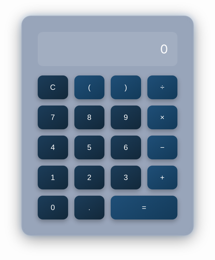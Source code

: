 <!DOCTYPE html>
<html lang="en">
<head>
  <meta charset="UTF-8" />
  <meta name="viewport" content="width=device-width, initial-scale=1.0" />
  <title>Modern Calculator</title>
  <link href="https://fonts.googleapis.com/css2?family=Inter:wght@400;600&display=swap" rel="stylesheet">
  <style>
    * {
      box-sizing: border-box;
    }

    body {
      margin: 0;
      padding: 0;
      font-family: 'Inter', sans-serif;
      background: linear-gradient(135deg, #0f2027, #203a43, #2c5364);
      display: flex;
      justify-content: center;
      align-items: center;
      height: 100vh;
      color: white;
      overflow: hidden;
    }

    .calculator {
      background: rgba(0, 34, 85, 0.4);
      backdrop-filter: blur(20px);
      border: 2px solid rgba(255, 255, 255, 0.1);
      border-radius: 30px;
      box-shadow: 0 10px 50px rgba(0,0,0,0.4), 0 0 20px rgba(0,123,255,0.2);
      padding: 50px;
      width: 550px;
      max-width: 95vw;
      transition: all 0.3s ease-in-out;
    }

    .display {
      background-color: rgba(255, 255, 255, 0.1);
      border-radius: 16px;
      padding: 30px;
      font-size: 2.5rem;
      color: #ffffff;
      text-align: right;
      margin-bottom: 30px;
      word-wrap: break-word;
      min-height: 70px;
    }

    .buttons {
      display: grid;
      grid-template-columns: repeat(4, 1fr);
      gap: 20px;
    }

    button {
      background: linear-gradient(145deg, #1c3d5a, #12283a);
      border: none;
      border-radius: 16px;
      padding: 24px;
      font-size: 1.5rem;
      color: #ffffff;
      cursor: pointer;
      transition: all 0.3s ease-in-out;
      box-shadow: 0 6px 16px rgba(0, 0, 0, 0.3);
    }

    button:hover {
      background: linear-gradient(145deg, #255980, #0e2a3c);
      transform: translateY(-4px);
      box-shadow: 0 0 12px #00aaff, 0 0 24px #007BFF;
    }

    button.operator {
      background: linear-gradient(145deg, #1f4f78, #133a59);
    }

    button.operator:hover {
      background: linear-gradient(145deg, #2a6ca1, #1a4f77);
      transform: translateY(-4px);
      box-shadow: 0 0 12px #009dff, 0 0 18px #007BFF;
    }

    button.equals {
      background: linear-gradient(145deg, #1f4f78, #133a59);
    }

    button.equals:hover {
      background: linear-gradient(145deg, #2a6ca1, #1a4f77);
      transform: translateY(-4px);
      box-shadow: 0 0 12px #009dff, 0 0 18px #007BFF;
    }

    button.clear {
      background: linear-gradient(145deg, #1c3d5a, #12283a);
    }

    button.clear:hover {
      background: linear-gradient(145deg, #255980, #0e2a3c);
      transform: translateY(-4px);
      box-shadow: 0 0 12px #00aaff, 0 0 24px #007BFF;
    }

    button.equals {
      grid-column: span 2;
    }
  </style>
</head>
<body>
  <div class="calculator">
    <div class="display" id="display">0</div>
    <div class="buttons">
      <button class="clear" onclick="clearDisplay()">C</button>
      <button class="operator" onclick="appendValue('(')">(</button>
      <button class="operator" onclick="appendValue(')')">)</button>
      <button class="operator" onclick="appendValue('/')">÷</button>
      <button onclick="appendValue('7')">7</button>
      <button onclick="appendValue('8')">8</button>
      <button onclick="appendValue('9')">9</button>
      <button class="operator" onclick="appendValue('*')">×</button>
      <button onclick="appendValue('4')">4</button>
      <button onclick="appendValue('5')">5</button>
      <button onclick="appendValue('6')">6</button>
      <button class="operator" onclick="appendValue('-')">−</button>
      <button onclick="appendValue('1')">1</button>
      <button onclick="appendValue('2')">2</button>
      <button onclick="appendValue('3')">3</button>
      <button class="operator" onclick="appendValue('+')">+</button>
      <button onclick="appendValue('0')">0</button>
      <button onclick="appendValue('.')">.</button>
      <button class="equals" onclick="calculate()">=</button>
    </div>
  </div>

  <script>
    const display = document.getElementById('display');

    function appendValue(val) {
      if (display.innerText === '0' || display.innerText === 'Error') display.innerText = '';
      display.innerText += val;
    }

    function clearDisplay() {
      display.innerText = '0';
    }

    function calculate() {
      try {
        display.innerText = eval(display.innerText.replace(/÷/g, '/').replace(/×/g, '*'));
      } catch {
        display.innerText = 'Error';
      }
    }
  </script>
</body>
</html>
